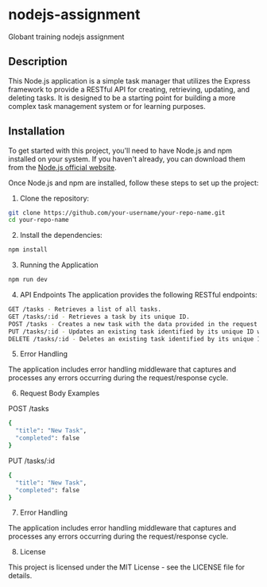# nodejs-assignment
Globant training nodejs assignment

## Description

This Node.js application is a simple task manager that utilizes the Express framework to provide a RESTful API for creating, retrieving, updating, and deleting tasks. It is designed to be a starting point for building a more complex task management system or for learning purposes.

## Installation

To get started with this project, you'll need to have Node.js and npm installed on your system. If you haven't already, you can download them from the [Node.js official website](https://nodejs.org/).

Once Node.js and npm are installed, follow these steps to set up the project:

1. Clone the repository:

```bash
git clone https://github.com/your-username/your-repo-name.git
cd your-repo-name
```

2. Install the dependencies:

```bash
npm install
```

3. Running the Application

```bash
npm run dev
```

4. API Endpoints
The application provides the following RESTful endpoints:

```bash
GET /tasks - Retrieves a list of all tasks.
GET /tasks/:id - Retrieves a task by its unique ID.
POST /tasks - Creates a new task with the data provided in the request body.
PUT /tasks/:id - Updates an existing task identified by its unique ID with the data provided in the request body.
DELETE /tasks/:id - Deletes an existing task identified by its unique ID.
```

5. Error Handling

The application includes error handling middleware that captures and processes any errors occurring during the request/response cycle.

6. Request Body Examples

POST /tasks

```bash
{
  "title": "New Task",
  "completed": false
}
```

PUT /tasks/:id

```bash
{
  "title": "New Task",
  "completed": false
}
```

7. Error Handling

The application includes error handling middleware that captures and processes any errors occurring during the request/response cycle.

8. License

This project is licensed under the MIT License - see the LICENSE file for details.
